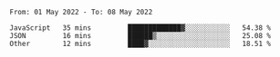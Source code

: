 <!--START_SECTION:waka-->

```text
From: 01 May 2022 - To: 08 May 2022

JavaScript   35 mins         █████████████▓░░░░░░░░░░░   54.38 %
JSON         16 mins         ██████▒░░░░░░░░░░░░░░░░░░   25.08 %
Other        12 mins         ████▓░░░░░░░░░░░░░░░░░░░░   18.51 %
```

<!--END_SECTION:waka-->
